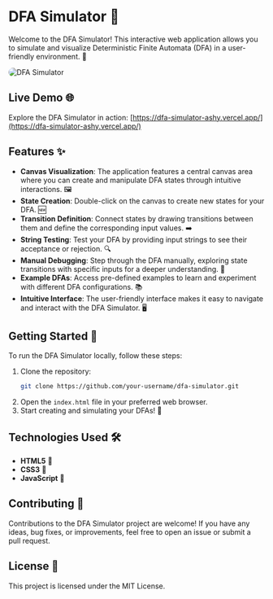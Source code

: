 # DFA Simulator 🤖

Welcome to the DFA Simulator! This interactive web application allows you to simulate and visualize Deterministic Finite Automata (DFA) in a user-friendly environment. 🎯

<img src="dfa-simulator-image.png" alt="DFA Simulator" style="border-radius: 10px;">

## Live Demo 🌐

Explore the DFA Simulator in action: [https://dfa-simulator-ashy.vercel.app/](https://dfa-simulator-ashy.vercel.app/)

## Features ✨

- **Canvas Visualization**: The application features a central canvas area where you can create and manipulate DFA states through intuitive interactions. 🖼️
- **State Creation**: Double-click on the canvas to create new states for your DFA. 🆕
- **Transition Definition**: Connect states by drawing transitions between them and define the corresponding input values. ➡️
- **String Testing**: Test your DFA by providing input strings to see their acceptance or rejection. 🔍
- **Manual Debugging**: Step through the DFA manually, exploring state transitions with specific inputs for a deeper understanding. 🐞
- **Example DFAs**: Access pre-defined examples to learn and experiment with different DFA configurations. 📚
- **Intuitive Interface**: The user-friendly interface makes it easy to navigate and interact with the DFA Simulator. 🖥️

## Getting Started 🚀

To run the DFA Simulator locally, follow these steps:

1. Clone the repository:
    ```bash
    git clone https://github.com/your-username/dfa-simulator.git
    ```
2. Open the `index.html` file in your preferred web browser.
3. Start creating and simulating your DFAs! 🎉

## Technologies Used 🛠️

- **HTML5** 📄
- **CSS3** 🎨
- **JavaScript** 🔗

## Contributing 🤝

Contributions to the DFA Simulator project are welcome! If you have any ideas, bug fixes, or improvements, feel free to open an issue or submit a pull request.

## License 📄

This project is licensed under the MIT License.
